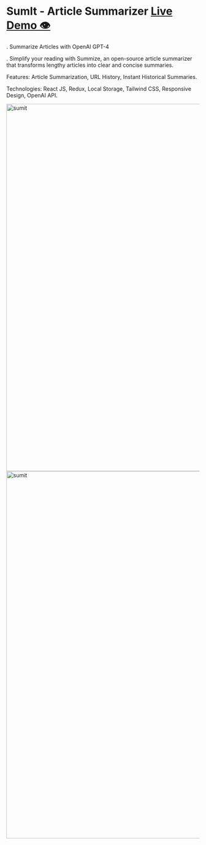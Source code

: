 <h1>SumIt - Article Summarizer <a href="[https://sum-it-ayushagarwal15s-projects.vercel.app/](https://sum-it-pi.vercel.app/)" target="_blank">Live Demo 👁️ </a> </h1>
<p>. Summarize Articles with OpenAI GPT-4 </p>
<p>. Simplify your reading with Summize, an open-source article summarizer that transforms lengthy articles into clear and concise summaries.</p> 
<p>Features: Article Summarization, URL History, Instant Historical Summaries.</p>
<p>Technologies: React JS, Redux, Local Storage, Tailwind CSS, Responsive Design, OpenAI API.</p>
<img width="959" alt="sumit" src="https://github.com/AyushAgarwal15/SumIt/assets/102687235/75c1c7f1-4266-4d87-8801-e8225557628c">
<img width="959" alt="sumit" src="https://github.com/AyushAgarwal15/SumIt/assets/102687235/7ff303ab-7ed4-4ee7-83a6-d834f84ee34d">
